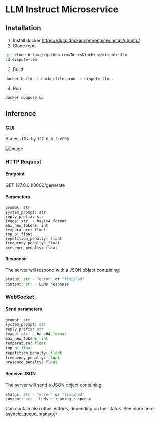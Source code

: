 # LLM Instruct Microservice

## Installation

1. Install docker
https://docs.docker.com/engine/install/ubuntu/
2. Clone repo
```bash
git clone https://github.com/DenisDiachkov/dispute-llm
cd dispute-llm
```
3. Build 
```bash
docker build -f dockerfile.prod -t dispute_llm .
```
4. Run
```bash
docker compose up
```

## Inference
### GUI
Access GUI by ```127.0.0.1:8000```

![image](docs/gui.png)
### HTTP Request
#### Endpoint
GET 127.0.0.1:8000/generate
#### Parameters
```
prompt: str
system_prompt: str
reply_prefix: str
image: str  - base64 format
max_new_tokens: int
temperature: float
top_p: float
repetition_penalty: float
frequency_penalty: float
presence_penalty: float
```
#### Response
The server will respond with a JSON object containing:
```python
status: str - "error" or "finished"
content: str - LLMs response
```

### WebSocket
#### Send parameters
```python
prompt: str
system_prompt: str
reply_prefix: str
image: str  - base64 format
max_new_tokens: int
temperature: float
top_p: float
repetition_penalty: float
frequency_penalty: float
presence_penalty: float
```
#### Receive JSON
The server will send a JSON object containing:
```python
status: str - "error" or "finished"
content: str - LLMs streaming response
```
Can contain also other entries, depending on the status. See more here:  [asyncio_queue_manager](https://github.com/AGISwarm/asyncio-queue-manager/blob/dev/src/AGISwarm/asyncio_queue_manager/core.py)
